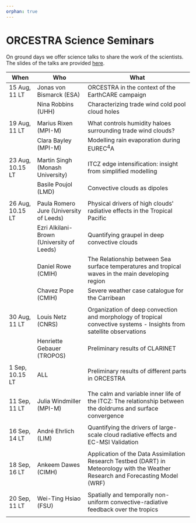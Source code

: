 ```yaml
---
orphan: true
---
```


# ORCESTRA Science Seminars

On ground days we offer science talks to share the work of the scientists.
The slides of the talks are provided [here](https://owncloud.gwdg.de/index.php/s/AFQtKx3woLhjOlb).

|    When         |      Who       |    What         |
| --------------- | -------------- | --------------- |
| 15 Aug, 11 LT   |   Jonas von Bismarck (ESA)       | ORCESTRA in the context of the EarthCARE campaign |
|                 |   Nina Robbins (UHH)             | Characterizing trade wind cold pool cloud holes   |
|                 |                |                 |
| 19 Aug, 11 LT   |   Marius Rixen (MPI-M)           | What controls  humidity haloes surrounding trade wind clouds?     |
|                 |   Clara Bayley (MPI-M)           | Modelling rain evaporation during EUREC$^4$A       |
|                 |                |                 |
| 23 Aug, 10.15 LT|   Martin Singh  (Monash University)    | ITCZ edge intensification: insight from simplified modelling       |
|                 |   Basile Poujol (LMD)     |    Convective clouds as dipoles    |
|                 |                |                 |
| 26 Aug, 10.15 LT|   Paula Romero Jure (University of Leeds)      | Physical drivers of high clouds' radiative effects in the Tropical Pacific   |
|                 |   Ezri Alkilani-Brown (University of Leeds)    |  Quantifying graupel in deep convective clouds         |
|                 |   Daniel Rowe (CMIH)             | The Relationship between Sea surface temperatures and tropical waves in the main developing region |
|                 |   Chavez Pope (CMIH)             |Severe weather case catalogue for the Carribean  |
|                 |                |                 |
| 30 Aug, 11 LT   |     Louis Netz (CNRS)      |  Organization of deep convection and morphology of tropical convective systems - Insights from satellite observations          |
|                 |     Henriette Gebauer (TROPOS)   |  Preliminary results of CLARINET        |
|                 |        |         |
| 1 Sep, 10.15 LT |  ALL   | Preliminary results of different parts in ORCESTRA        |
|                 |        |         |
| 11 Sep, 11 LT   |   Julia Windmiller (MPI-M)       |   The calm and variable inner life of the ITCZ: The relationship between the doldrums and surface convergence  |
|                 |        |         |
| 16 Sep, 14 LT   |   André Ehrlich (LIM)            |   Quantifying the drivers of large-scale cloud radiative effects and EC-MSI Validation |
|                 |        |         |
| 18 Sep, 16 LT   |    Ankeem Dawes (CIMH)           |   Application of the Data Assimilation Research Testbed (DART) in Meteorology with the Weather Research and Forecasting Model (WRF)      |
|                 |        |         |
| 20 Sep, 11 LT   |    Wei-Ting Hsiao (FSU)          |   Spatially and temporally non-uniform convective-radiative feedback over the tropics       |
|                 |        |         |
